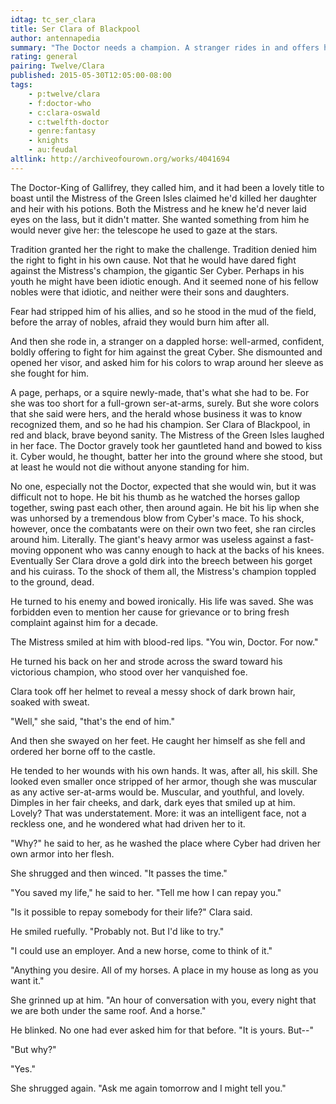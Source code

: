 ```yaml
---
idtag: tc_ser_clara
title: Ser Clara of Blackpool
author: antennapedia
summary: "The Doctor needs a champion. A stranger rides in and offers her sword. She's a little short for a knight."
rating: general
pairing: Twelve/Clara
published: 2015-05-30T12:05:00-08:00
tags:
    - p:twelve/clara
    - f:doctor-who
    - c:clara-oswald
    - c:twelfth-doctor
    - genre:fantasy
    - knights
    - au:feudal
altlink: http://archiveofourown.org/works/4041694
---
```

The Doctor-King of Gallifrey, they called him, and it had been a lovely title to boast until the Mistress of the Green Isles claimed he'd killed her daughter and heir with his potions. Both the Mistress and he knew he'd never laid eyes on the lass, but it didn't matter. She wanted something from him he would never give her: the telescope he used to gaze at the stars.

Tradition granted her the right to make the challenge. Tradition denied him the right to fight in his own cause. Not that he would have dared fight against the Mistress's champion, the gigantic Ser Cyber. Perhaps in his youth he might have been idiotic enough. And it seemed none of his fellow nobles were that idiotic, and neither were their sons and daughters.

Fear had stripped him of his allies, and so he stood in the mud of the field, before the array of nobles, afraid they would burn him after all.

And then she rode in, a stranger on a dappled horse: well-armed, confident, boldly offering to fight for him against the great Cyber. She dismounted and opened her visor, and asked him for his colors to wrap around her sleeve as she fought for him.

A page, perhaps, or a squire newly-made, that's what she had to be. For she was too short for a full-grown ser-at-arms, surely. But she wore colors that she said were hers, and the herald whose business it was to know recognized them, and so he had his champion. Ser Clara of Blackpool, in red and black, brave beyond sanity. The Mistress of the Green Isles laughed in her face. The Doctor gravely took her gauntleted hand and bowed to kiss it. Cyber would, he thought, batter her into the ground where she stood, but at least he would not die without anyone standing for him.

No one, especially not the Doctor, expected that she would win, but it was difficult not to hope. He bit his thumb as he watched the horses gallop together, swing past each other, then around again. He bit his lip when she was unhorsed by a tremendous blow from Cyber's mace. To his shock, however, once the combatants were on their own two feet, she ran circles around him. Literally. The giant's heavy armor was useless against a fast-moving opponent who was canny enough to hack at the backs of his knees. Eventually Ser Clara drove a gold dirk into the breech between his gorget and his cuirass. To the shock of them all, the Mistress's champion toppled to the ground, dead.

He turned to his enemy and bowed ironically. His life was saved. She was forbidden even to mention her cause for grievance or to bring fresh complaint against him for a decade.

The Mistress smiled at him with blood-red lips. "You win, Doctor. For now."

He turned his back on her and strode across the sward toward his victorious champion, who stood over her vanquished foe.

Clara took off her helmet to reveal a messy shock of dark brown hair, soaked with sweat.

"Well," she said, "that's the end of him."

And then she swayed on her feet. He caught her himself as she fell and ordered her borne off to the castle.

He tended to her wounds with his own hands. It was, after all, his skill. She looked even smaller once stripped of her armor, though she was muscular as any active ser-at-arms would be. Muscular, and youthful, and lovely. Dimples in her fair cheeks, and dark, dark eyes that smiled up at him. Lovely? That was understatement. More: it was an intelligent face, not a reckless one, and he wondered what had driven her to it.

"Why?" he said to her, as he washed the place where Cyber had driven her own armor into her flesh.

She shrugged and then winced. "It passes the time."

"You saved my life," he said to her. "Tell me how I can repay you."

"Is it possible to repay somebody for their life?" Clara said.

He smiled ruefully. "Probably not. But I'd like to try."

"I could use an employer. And a new horse, come to think of it."

"Anything you desire. All of my horses. A place in my house as long as you want it."

She grinned up at him. "An hour of conversation with you, every night that we are both under the same roof. And a horse."

He blinked. No one had ever asked him for that before. "It is yours. But--"

"But why?"

"Yes."

She shrugged again. "Ask me again tomorrow and I might tell you."
